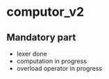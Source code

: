 # computor_v2

## Mandatory part
- lexer done
- computation in progress
- overload operator in progress
